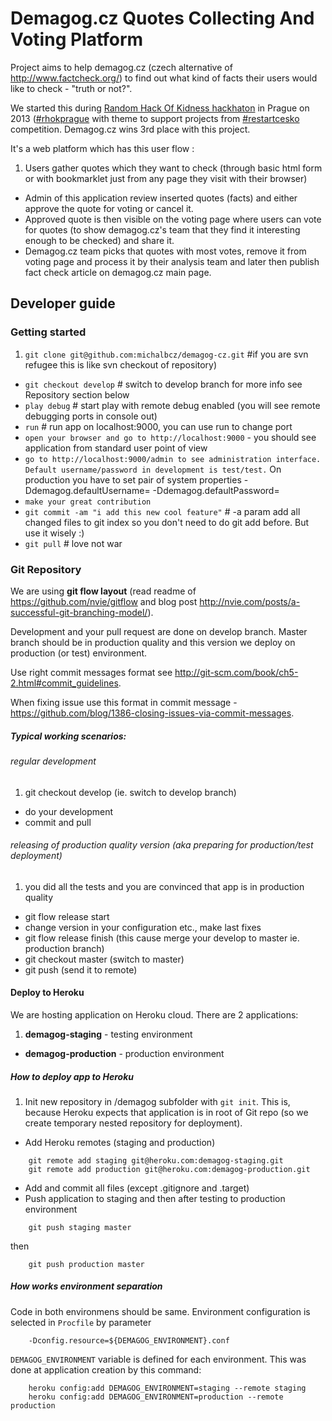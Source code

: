 Demagog.cz Quotes Collecting And Voting Platform
================================================

Project aims to help demagog.cz (czech alternative of http://www.factcheck.org/)
to find out what kind of facts their users would like to check - "truth or not?".

We started this during [Random Hack Of Kidness hackhaton](http://www.rhok.org/) in Prague on 2013 ([#rhokprague](http://twitter.com/search?q=%23rhokprague) with theme to support projects from [#restartcesko](http://twitter.com/search?q=%23restartcesko) competition.
Demagog.cz wins 3rd place with this project.

It's a web platform which has this user flow :

1. Users gather quotes which they want to check (through basic html form or with bookmarklet just from any page they visit with their browser)
+ Admin of this application review inserted quotes (facts) and either approve the quote for voting or cancel it.
+ Approved quote is then visible on the voting page where users can vote for quotes (to show demagog.cz's team that they find it interesting enough to be checked) and share it.
+ Demagog.cz team picks that quotes with most votes, remove it from voting page and process it by their analysis team and later then publish fact check article on demagog.cz main page.

## Developer guide


### Getting started

1. `git clone git@github.com:michalbcz/demagog-cz.git` #if you are svn refugee this is like svn checkout of repository)
+ `git checkout develop` # switch to develop branch for more info see Repository section 
below
+ `play debug` # start play with remote debug enabled (you will see remote debugging ports in console out)
+ `run` # run app on localhost:9000, you can use run <port> to change port
+ `open your browser and go to http://localhost:9000` - you should see application from standard user point of view
+ `go to http://localhost:9000/admin to see administration interface. Default
username/password in development is test/test.` On production you have to set pair of system properties -Ddemagog.defaultUsername=<username> -Ddemagog.defaultPassword=<password>
+ `make your great contribution`
+ `git commit -am "i add this new cool feature"` # -a param add all changed files to git index so you don't need to do git add before. But use it wisely :)
+ `git pull` # love not war

### Git Repository

We are using **git flow layout** (read readme of https://github.com/nvie/gitflow and blog post 
http://nvie.com/posts/a-successful-git-branching-model/).

Development and your pull request are done on develop branch.
Master branch should be in production quality and this version we deploy on production (or 
test) environment.

Use right commit messages format see http://git-scm.com/book/ch5-2.html#commit_guidelines.

When fixing issue use this format in commit message - 
https://github.com/blog/1386-closing-issues-via-commit-messages.

##### Typical working scenarios:

###### regular development
1. git checkout develop (ie. switch to develop branch)
+ do your development
+ commit and pull

###### releasing of production quality version (aka preparing for production/test deployment)
1. you did all the tests and you are convinced that app is in production quality
+ git flow release start <version>
+ change version in your configuration etc., make last fixes
+ git flow release finish (this cause merge your develop to master ie. production 
branch)
+ git checkout master (switch to master)
+ git push (send it to remote)
        

#### Deploy to Heroku

We are hosting application on Heroku cloud. There are 2 applications:

1. **demagog-staging** - testing environment
+ **demagog-production** - production environment

##### How to deploy app to Heroku
1. Init new repository in /demagog subfolder with `git init`. This is, because Heroku expects that application 
is in root of Git repo (so we create temporary nested repository for deployment).
+ Add Heroku remotes (staging and production)
```
    git remote add staging git@heroku.com:demagog-staging.git
    git remote add production git@heroku.com:demagog-production.git
```
+ Add and commit all files (except .gitignore and .target)
+ Push application to staging and then after testing to production environment
```
    git push staging master
```
then
```
    git push production master
```

##### How works environment separation

Code in both environmens should be same. Environment configuration is selected in `Procfile` 
by parameter 
```
    -Dconfig.resource=${DEMAGOG_ENVIRONMENT}.conf
```

`DEMAGOG_ENVIRONMENT` variable is defined  for each environment. This was done at application 
creation by this command:
```
    heroku config:add DEMAGOG_ENVIRONMENT=staging --remote staging
    heroku config:add DEMAGOG_ENVIRONMENT=production --remote production
```
